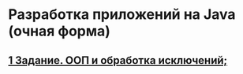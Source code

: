 # Разработка приложений на Java (очная форма)
## [1 Задание. ООП и обработка исключений;](https://github.com/ex-nehilo/uni.java.homework/tree/main/homeworkTasks/src/firstTask)
